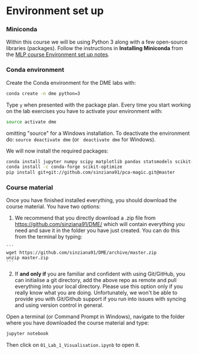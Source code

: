 # Environment set up

### Miniconda ###

Within this course we will be using Python 3 along with a few open-source libraries (packages). Follow the instructions in **Installing Miniconda** from the [MLP course Environment set up 
notes](https://github.com/sinziana91/mlpractical/blob/mlp2017-8/master/notes/environment-set-up.md). 

### Conda environment ###

Create the Conda environment for the DME labs with:

```bash
conda create -n dme python=3
```

Type `y` when presented with the package plan. Every time you start working on the lab exercises you have to activate your environment with:

```bash
source activate dme
```

omitting "source" for a Windows installation. To deactivate the environment do: `source deactivate dme` (or ` deactivate dme` for Windows).

We will now install the required packages:

```bash
conda install jupyter numpy scipy matplotlib pandas statsmodels scikit-learn seaborn
conda install -c conda-forge scikit-optimize
pip install git+git://github.com/sinziana91/pca-magic.git@master
```


### Course material ###

Once you have finished installed everything, you should download the course material. You have two options:
  1. We recommend that you directly download a .zip file from https://github.com/sinziana91/DME/ which will contain everything you need and save it in the folder you have just created. You can do this from the terminal by typing:
  
    ```
    wget https://github.com/sinziana91/DME/archive/master.zip
    unzip master.zip
    ```
    
  2. If **and only if** you are familiar and confident with using Git/GitHub, you can initialise a git directory, add the above repo as remote and pull everything into your local directory. Please use this option only if you really know what you are doing. Unfortunately, we won't be able to provide you with Git/Github support if you run into issues with syncing and using version control in general.

Open a terminal (or Command Prompt in Windows), navigate to the folder where you have downloaded the course material and type:

  ```bash
  jupyter notebook
  ```

Then click on `01_Lab_1_Visualisation.ipynb` to open it.
